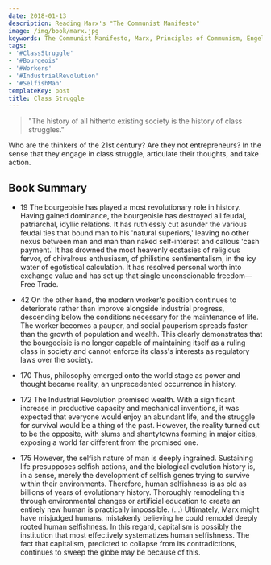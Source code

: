 ```yaml
---
date: 2018-01-13
description: Reading Marx's "The Communist Manifesto"
image: /img/book/marx.jpg
keywords: The Communist Manifesto, Marx, Principles of Communism, Engels
tags:
- '#ClassStruggle'
- '#Bourgeois'
- '#Workers'
- '#IndustrialRevolution'
- '#SelfishMan'
templateKey: post
title: Class Struggle
---
```


> "The history of all hitherto existing society is the history of class struggles."

Who are the thinkers of the 21st century? Are they not entrepreneurs? In the sense that they engage in class struggle, articulate their thoughts, and take action.

## Book Summary

- 19 The bourgeoisie has played a most revolutionary role in history. Having gained dominance, the bourgeoisie has destroyed all feudal, patriarchal, idyllic relations. It has ruthlessly cut asunder the various feudal ties that bound man to his 'natural superiors,' leaving no other nexus between man and man than naked self-interest and callous 'cash payment.' It has drowned the most heavenly ecstasies of religious fervor, of chivalrous enthusiasm, of philistine sentimentalism, in the icy water of egotistical calculation. It has resolved personal worth into exchange value and has set up that single unconscionable freedom—Free Trade. 

- 42 On the other hand, the modern worker's position continues to deteriorate rather than improve alongside industrial progress, descending below the conditions necessary for the maintenance of life. The worker becomes a pauper, and social pauperism spreads faster than the growth of population and wealth. This clearly demonstrates that the bourgeoisie is no longer capable of maintaining itself as a ruling class in society and cannot enforce its class's interests as regulatory laws over the society.

- 170 Thus, philosophy emerged onto the world stage as power and thought became reality, an unprecedented occurrence in history.

- 172 The Industrial Revolution promised wealth. With a significant increase in productive capacity and mechanical inventions, it was expected that everyone would enjoy an abundant life, and the struggle for survival would be a thing of the past. However, the reality turned out to be the opposite, with slums and shantytowns forming in major cities, exposing a world far different from the promised one.

- 175 However, the selfish nature of man is deeply ingrained. Sustaining life presupposes selfish actions, and the biological evolution history is, in a sense, merely the development of selfish genes trying to survive within their environments. Therefore, human selfishness is as old as billions of years of evolutionary history. Thoroughly remodeling this through environmental changes or artificial education to create an entirely new human is practically impossible. (...) Ultimately, Marx might have misjudged humans, mistakenly believing he could remodel deeply rooted human selfishness. In this regard, capitalism is possibly the institution that most effectively systematizes human selfishness. The fact that capitalism, predicted to collapse from its contradictions, continues to sweep the globe may be because of this.